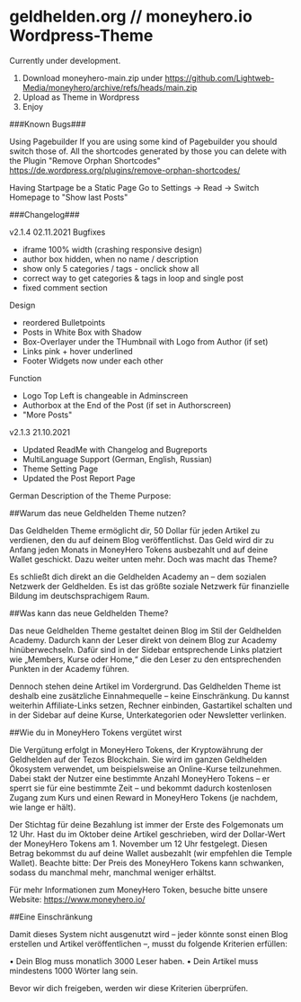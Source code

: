# geldhelden.org // moneyhero.io Wordpress-Theme

Currently under development.

1) Download moneyhero-main.zip under https://github.com/Lightweb-Media/moneyhero/archive/refs/heads/main.zip
2) Upload as Theme in Wordpress
3) Enjoy


###Known Bugs###

Using Pagebuilder
If you are using some kind of Pagebuilder you should switch those of. All the shortcodes generated by those you can delete with the Plugin "Remove Orphan Shortcodes" https://de.wordpress.org/plugins/remove-orphan-shortcodes/

Having Startpage be a Static Page
Go to Settings -> Read -> Switch Homepage to "Show last Posts"


###Changelog###

v2.1.4 02.11.2021
Bugfixes
- iframe 100% width (crashing responsive design)
- author box hidden, when no name / description
- show only 5 categories / tags - onclick show all
- correct way to get categories & tags in loop and single post
- fixed comment section

Design
- reordered Bulletpoints
- Posts in White Box with Shadow
- Box-Overlayer under the THumbnail with Logo from Author (if set)
- Links pink + hover underlined
- Footer Widgets now under each other

Function
- Logo Top Left is changeable in Adminscreen
- Authorbox at the End of the Post (if set in Authorscreen)
- "More Posts"

v2.1.3 21.10.2021
- Updated ReadMe with Changelog and Bugreports
- MultiLanguage Support (German, English, Russian)
- Theme Setting Page
- Updated the Post Report Page



German Description of the Theme Purpose:

##Warum das neue Geldhelden Theme nutzen?

Das Geldhelden Theme ermöglicht dir, 50 Dollar für jeden Artikel zu verdienen, den du auf deinem Blog veröffentlichst. Das Geld wird dir zu Anfang jeden Monats in MoneyHero Tokens ausbezahlt und auf deine Wallet geschickt. Dazu weiter unten mehr. Doch was macht das Theme?

Es schließt dich direkt an die Geldhelden Academy an – dem sozialen Netzwerk der Geldhelden. Es ist das größte soziale Netzwerk für finanzielle Bildung im deutschsprachigem Raum. 


##Was kann das neue Geldhelden Theme?

Das neue Geldhelden Theme gestaltet deinen Blog im Stil der Geldhelden Academy. Dadurch kann der Leser direkt von deinem Blog zur Academy hinüberwechseln. Dafür sind in der Sidebar entsprechende Links platziert wie „Members, Kurse oder Home,“ die den Leser zu den entsprechenden Punkten in der Academy führen.

Dennoch stehen deine Artikel im Vordergrund. Das Geldhelden Theme ist deshalb eine zusätzliche Einnahmequelle – keine Einschränkung. Du kannst weiterhin Affiliate-Links setzen, Rechner einbinden, Gastartikel schalten und in der Sidebar auf deine Kurse, Unterkategorien oder Newsletter verlinken.


##Wie du in MoneyHero Tokens vergütet wirst

Die Vergütung erfolgt in MoneyHero Tokens, der Kryptowährung der Geldhelden auf der Tezos Blockchain. Sie wird im ganzen Geldhelden Ökosystem verwendet, um beispielsweise an Online-Kurse teilzunehmen. Dabei stakt der Nutzer eine bestimmte Anzahl MoneyHero Tokens – er sperrt sie für eine bestimmte Zeit – und bekommt dadurch kostenlosen Zugang zum Kurs und einen Reward in MoneyHero Tokens (je nachdem, wie lange er hält).

Der Stichtag für deine Bezahlung ist immer der Erste des Folgemonats um 12 Uhr. Hast du im Oktober deine Artikel geschrieben, wird der Dollar-Wert der MoneyHero Tokens am 1. November um 12 Uhr festgelegt. Diesen Betrag bekommst du auf deine Wallet ausbezahlt (wir empfehlen die Temple Wallet). Beachte bitte: Der Preis des MoneyHero Tokens kann schwanken, sodass du manchmal mehr, manchmal weniger erhältst.

Für mehr Informationen zum MoneyHero Token, besuche bitte unsere Website: https://www.moneyhero.io/ 


##Eine Einschränkung

Damit dieses System nicht ausgenutzt wird – jeder könnte sonst einen Blog erstellen und Artikel veröffentlichen –, musst du folgende Kriterien erfüllen:

•	Dein Blog muss monatlich 3000 Leser haben.
•	Dein Artikel muss mindestens 1000 Wörter lang sein.

Bevor wir dich freigeben, werden wir diese Kriterien überprüfen.

